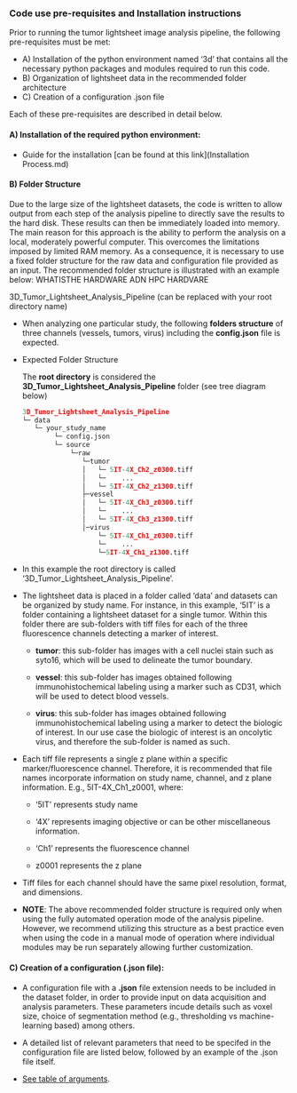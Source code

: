### Code use pre-requisites and Installation instructions

Prior to running the tumor lightsheet image analysis pipeline, the following pre-requisites must be met: 

* A) Installation of the python environment named ‘3d’ that contains all the necessary python packages and modules required to run this code.  
* B) Organization of lightsheet data in the recommended folder architecture 
* C) Creation of a configuration .json file 


Each of these pre-requisites are described in detail below.  

#### A) Installation of the required python environment:  

* Guide for the installation [can be found at this link](Installation Process.md)

#### B) Folder Structure

Due to the large size of the lightsheet datasets, the code is written to allow output from each step of the analysis pipeline to directly save the results to the hard disk. These 
results can then be immediately loaded into memory. The main reason for this approach is the ability to perform the analysis on a local, moderately powerful computer. This overcomes the limitations imposed by limited RAM memory. As a consequence, it is necessary to use a fixed folder structure for the raw data and configuration file provided as an input. The recommended folder structure is illustrated with an example below: WHATISTHE HARDWARE ADN HPC HARDVARE

3D_Tumor_Lightsheet_Analysis_Pipeline  (can be replaced with your root directory name) 
* When analyzing one particular study, the following **folders structure** of three channels (vessels, tumors, virus) including the **config.json** file is expected.

* Expected Folder Structure

    The **root directory** is considered the **3D_Tumor_Lightsheet_Analysis_Pipeline** folder (see tree diagram below)

    ```python
    3D_Tumor_Lightsheet_Analysis_Pipeline
    └─ data
       └─ your_study_name
            └─ config.json
            └─ source
                └─raw
                   └─tumor
                   │   └─ 5IT-4X_Ch2_z0300.tiff
                   │   └─    ...
                   │   └─ 5IT-4X_Ch2_z1300.tiff
                   ├─vessel
                   │   └─ 5IT-4X_Ch3_z0300.tiff
                   │   └─    ...
                   │   └─ 5IT-4X_Ch3_z1300.tiff
                   │─virus
                       └─ 5IT-4X_Ch1_z0300.tiff
                       └─    ...
                       └─5IT-4X_Ch1_z1300.tiff


    ```


* In this example the root directory is called ‘3D_Tumor_Lightsheet_Analysis_Pipeline’.  

* The lightsheet data is placed in a folder called ‘data’ and datasets can be organized by study name. For instance, in this example, ‘5IT’ is a folder containing a lightsheet dataset for a single tumor. Within this folder there are sub-folders with tiff files for each of the three fluorescence channels detecting a marker of interest.  

    * **tumor**:  this sub-folder has images with a cell nuclei stain such as syto16, which will be used to delineate the tumor boundary.  

    * **vessel**: this sub-folder has images obtained following immunohistochemical labeling using a marker such as CD31, which will be used to detect blood vessels.  

    * **virus**: this sub-folder has images obtained following immunohistochemical labeling using a marker to detect the biologic of interest. In our use case the biologic of interest is an oncolytic virus, and therefore the sub-folder is named as such. 

* Each tiff file represents a single z plane within a specific marker/fluorescence channel. Therefore, it is recommended that file names incorporate information on study name, channel, and z plane information. E.g., 5IT-4X_Ch1_z0001, where: 

    * ‘5IT’ represents study name 

    * ‘4X’ represents imaging objective or can be other miscellaneous information. 

    * ‘Ch1’ represents the fluorescence channel 

    * z0001 represents the z plane 

* Tiff files for each channel should have the same pixel resolution, format, and dimensions.  

* **NOTE**: The above recommended folder structure is required only when using the fully automated operation mode of the analysis pipeline. However, we recommend utilizing this structure as a best practice even when using the code in a manual mode of operation where individual modules may be run separately allowing further customization. 

#### C) Creation of a configuration (.json file): 

* A configuration file with a **.json** file extension needs to be included in the dataset folder, in order to provide input on data acquisition and analysis parameters. These parameters incude details such as voxel size, choice of segmentation method (e.g., thresholding vs machine-learning based) among others.  

* A detailed list of relevant parameters that need to be specifed in the configuration file are listed below, followed by an example of the .json file itself.  

* [See table of arguments](config.md).